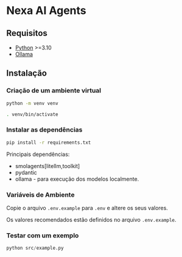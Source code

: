 # Nexa AI Agents

## Requisitos

- [Python](https://www.python.org/) >=3.10
- [Ollama](https://ollama.com/)

## Instalação

### Criação de um ambiente virtual

```sh
python -m venv venv

. venv/bin/activate
```

### Instalar as dependências

```sh
pip install -r requirements.txt
```

Principais dependências:

- smolagents[litellm,toolkit]
- pydantic
- ollama - para execução dos modelos localmente.

### Variáveis de Ambiente

Copie o arquivo `.env.example` para `.env` e altere os seus valores.

Os valores recomendados estão definidos no arquivo `.env.example`.

### Testar com um exemplo

```py
python src/example.py
```
